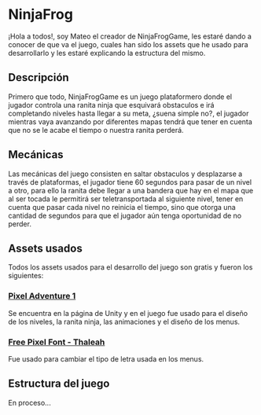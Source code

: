 # NinjaFrog
¡Hola a todos!, soy Mateo el creador de NinjaFrogGame, les estaré dando a conocer de que va el juego, cuales han sido los assets que he usado para desarrollarlo y les estaré explicando la estructura del mismo.

## Descripción
Primero que todo, NinjaFrogGame es un juego plataformero donde el jugador controla una ranita ninja que esquivará obstaculos e irá completando niveles hasta llegar a su meta, ¿suena simple no?, el jugador mientras vaya avanzando
por diferentes mapas tendrá que tener en cuenta que no se le acabe el tiempo o nuestra ranita perderá.

## Mecánicas
Las mecánicas del juego consisten en saltar obstaculos y desplazarse a través de plataformas, el jugador tiene 60 segundos para pasar de un nivel a otro, para ello la ranita debe llegar a una bandera que hay en el mapa que al ser tocada le permitirá ser teletransportada al siguiente nivel, tener en cuenta que pasar cada nivel no reinicia el tiempo, sino que otorga una cantidad de segundos para que el jugador aún tenga oportunidad de no perder.


## Assets usados
Todos los assets usados para el desarrollo del juego son gratis y fueron los siguientes:
### [Pixel Adventure 1](https://assetstore.unity.com/packages/2d/characters/pixel-adventure-1-155360)
Se encuentra en la página de Unity y en el juego fue usado para el diseño de los niveles, la ranita ninja, las animaciones y el diseño de los menus.
### [Free Pixel Font - Thaleah](https://assetstore.unity.com/packages/2d/fonts/free-pixel-font-thaleah-140059)
Fue usado para cambiar el tipo de letra usada en los menus.

## Estructura del juego
En proceso...

